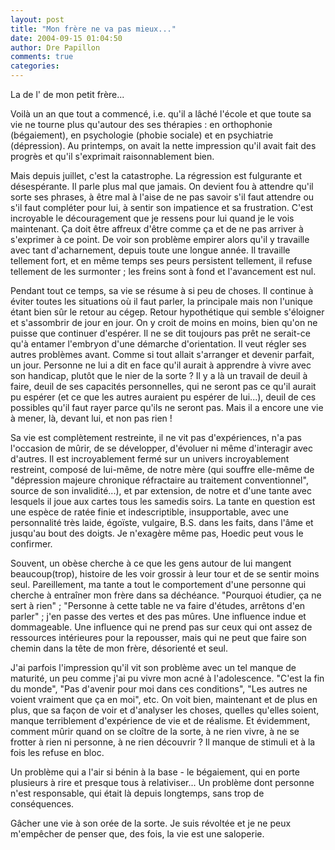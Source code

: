 ```yaml
---
layout: post
title: "Mon frère ne va pas mieux..."
date: 2004-09-15 01:04:50
author: Dre Papillon
comments: true
categories: 
---
```



La  de l' de mon petit frère...

Voilà un an que tout a commencé, i.e. qu'il a lâché l'école et que toute sa vie ne tourne plus qu'autour des ses thérapies : en orthophonie (bégaiement), en psychologie (phobie sociale) et en psychiatrie (dépression).  Au printemps, on avait la nette impression qu'il avait fait des progrès et qu'il s'exprimait raisonnablement bien.

Mais depuis juillet, c'est la catastrophe.  La régression est fulgurante et désespérante.  Il parle plus mal que jamais.  On devient fou à attendre qu'il sorte ses phrases, à être mal à l'aise de ne pas savoir s'il faut attendre ou s'il faut compléter pour lui, à sentir son impatience et sa frustration.  C'est incroyable le découragement que je ressens pour lui quand je le vois maintenant.  Ça doit être affreux d'être comme ça et de ne pas arriver à s'exprimer à ce point.  De voir son problème empirer alors qu'il y travaille avec tant d'acharnement, depuis toute une longue année.  Il travaille tellement fort, et en même temps ses peurs persistent tellement, il refuse tellement de les surmonter ; les freins sont à fond et l'avancement est nul.

Pendant tout ce temps, sa vie se résume à si peu de choses.  Il continue à éviter toutes les situations où il faut parler, la principale mais non l'unique étant bien sûr le retour au cégep.  Retour hypothétique qui semble s'éloigner et s'assombrir de jour en jour.  On y croit de moins en moins, bien qu'on ne puisse que continuer d'espérer.  Il ne se dit toujours pas prêt ne serait-ce qu'à entamer l'embryon d'une démarche d'orientation.  Il veut régler ses autres problèmes avant.  Comme si tout allait s'arranger et devenir parfait, un jour.  Personne ne lui a dit en face qu'il aurait à apprendre à vivre avec son handicap, plutôt que le nier de la sorte ?  Il y a là un travail de deuil à faire, deuil de ses capacités personnelles, qui ne seront pas ce qu'il aurait pu espérer (et ce que les autres auraient pu espérer de lui...), deuil de ces possibles qu'il faut rayer parce qu'ils ne seront pas.  Mais il a encore une vie à mener, là, devant lui, et non pas rien !

Sa vie est complètement restreinte, il ne vit pas d'expériences, n'a pas l'occasion de mûrir, de se développer, d'évoluer ni même d'interagir avec d'autres.    Il est incroyablement fermé sur un univers incroyablement restreint, composé de lui-même, de notre mère (qui souffre elle-même de "dépression majeure chronique réfractaire au traitement conventionnel", source de son invalidité...), et par extension, de notre  et d'une tante avec lesquels il joue aux cartes tous les samedis soirs.  La tante en question est une espèce de ratée finie et indescriptible, insupportable, avec une personnalité très laide, égoïste, vulgaire, B.S. dans les faits, dans l'âme et jusqu'au bout des doigts.  Je n'exagère même pas, Hoedic peut vous le confirmer.

Souvent, un obèse cherche à ce que les gens autour de lui mangent beaucoup(trop), histoire de les voir grossir à leur tour et de se sentir moins seul.  Pareillement, ma tante a tout le comportement d'une personne qui cherche à entraîner mon frère dans sa déchéance.  "Pourquoi étudier, ça ne sert à rien" ; "Personne à cette table ne va faire d'études, arrêtons d'en parler" ; j'en passe des vertes et des pas mûres.  Une influence indue et dommageable.  Une influence qui ne prend pas sur ceux qui ont assez de ressources intérieures pour la repousser, mais qui ne peut que faire son chemin dans la tête de mon frère, désorienté et seul.

J'ai parfois l'impression qu'il vit son problème avec un tel manque de maturité, un peu comme j'ai pu vivre mon acné à l'adolescence.  "C'est la fin du monde", "Pas d'avenir pour moi dans ces conditions", "Les autres ne voient vraiment que ça en moi", etc.  On voit bien, maintenant et de plus en plus, que sa façon de voir et d'analyser les choses, quelles qu'elles soient, manque terriblement d'expérience de vie et de réalisme.  Et évidemment, comment mûrir quand on se cloître de la sorte, à ne rien vivre, à ne se frotter à rien ni personne, à ne rien découvrir ?  Il manque de stimuli et à la fois les refuse en bloc.  

Un problème qui a l'air si bénin à la base - le bégaiement, qui en porte plusieurs à rire et presque tous à relativiser...  Un problème dont personne n'est responsable, qui était là depuis longtemps, sans trop de conséquences.

Gâcher une vie à son orée de la sorte.  Je suis révoltée et je ne peux m'empêcher de penser que, des fois, la vie est une saloperie.